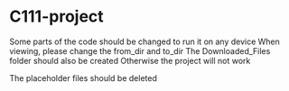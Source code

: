 # C111-project

Some parts of the code should be changed to run it on any device
  When viewing, please change the from_dir and to_dir
  The Downloaded_Files folder should also be created
  Otherwise the project will not work
  
The placeholder files should be deleted
